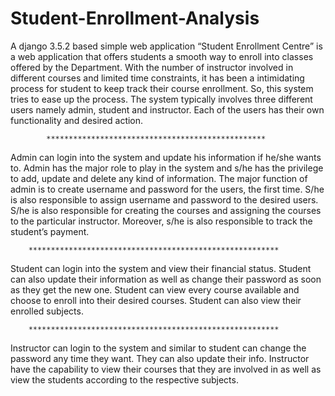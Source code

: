 # Student-Enrollment-Analysis
A django 3.5.2 based simple web application
“Student Enrollment Centre” is a web application that offers students a smooth way to
enroll into classes offered by the Department. With the number of instructor involved in
different courses and limited time constraints, it has been a intimidating process for
student to keep track their course enrollment. So, this system tries to ease up the process.
The system typically involves three different users namely admin, student and instructor.
Each of the users has their own functionality and desired action.

            *************************************************
Admin can login into the system and update his information if he/she wants to. Admin
has the major role to play in the system and s/he has the privilege to add, update and
delete any kind of information. The major function of admin is to create username and
password for the users, the first time. S/he is also responsible to assign username and
password to the desired users. S/he is also responsible for creating the courses and
assigning the courses to the particular instructor. Moreover, s/he is also responsible to
track the student’s payment.

        ********************************************************
Student can login into the system and view their financial status. Student can also update
their information as well as change their password as soon as they get the new one.
Student can view every course available and choose to enroll into their desired courses.
Student can also view their enrolled subjects.

        ********************************************************
Instructor can login to the system and similar to student can change the password any
time they want. They can also update their info. Instructor have the capability to view
their courses that they are involved in as well as view the students according to the
respective subjects.

